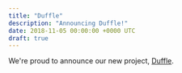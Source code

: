 ```yaml
---
title: "Duffle"
description: "Announcing Duffle!"
date: 2018-11-05 00:00:00 +0000 UTC
draft: true
---
```


We're proud to announce our new project, [Duffle](http://github.com/deislabs/duffle).
